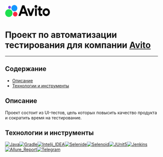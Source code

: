 <img src="src/test/resources/Avito_logo1.png" width="148" height="40">

# Проект по автоматизации тестирования для компании [Avito](https://www.avito.ru)
________
## Содержание
* <a href="#annotation">Описание</a>
* <a href="#tools">Технологии и инструменты</a>


<a id="annotation"></a>
## Описание
Проект состоит из UI-тестов, цель которых повысить качество продукта и сократить время на тестирование.  
<a id="tools"></a>
## Технологии и инструменты
[![Java](/icons/Java.png)](https://www.java.com)[![Gradle](/icons/Gradle.png)](https://gradle.org)[![Intelij_IDEA](/icons/Intelij_IDEA.png)](https://www.jetbrains.com/idea)[![Selenide](/icons/Selenide.png)](https://selenide.org)[![Selenoid](/icons/Selenoid.png)](https://aerokube.com/selenoid)[![JUnit5](/icons/JUnit5.png)](https://junit.org/junit5)[![Jenkins](/icons/Jenkins.png)](https://www.jenkins.io)[![Allure_Report](/icons/Allure_Report.png)](https://docs.qameta.io/allure)[![Telegram](/icons/Telegram.png)](https://telegram.org)

